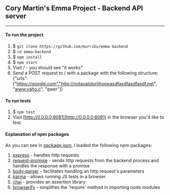 ## Cory Martin's Emma Project - Backend API server
---

#### To run the project

1. $ ```git clone https://github.com/murribu/emma-backend```
2. $ ```cd emma-backend```
3. $ ```npm install```
4. $ ```npm start```
5. Visit / - you should see "it works"
6. Send a POST request to / with a package with the following structure: {"urls":["https://google.com","http://notavalidurlihopeasdfasdfasdfasdf.net", "www.yaho.c", "qwer"]}

#### To run tests

1. $ ```npm test```
2. Visit [http://0.0.0.0:8081](http://0.0.0.0:8081) in the browser you'd like to test.

#### Explanation of npm packages
As you can see in [package.json](https://github.com/murribu/emma-backend/package.json), I loaded the following npm packages:

1. [express](https://www.npmjs.com/package/express) - handles http requests
2. [request-promise](https://github.com/request/request-promise) - sends http requests from the backend process and handles the response with a promise
3. [body-parser](https://www.npmjs.com/package/body-parser) - facilitates handling an http request's parameters
4. [karma](https://www.npmjs.com/package/karma) - allows running JS tests in a browser
5. [chai](https://www.npmjs.com/package/chai) - provides an assertion library
6. [browserify](https://www.npmjs.com/package/browserify) - simplifies the 'require' method in importing node modules
